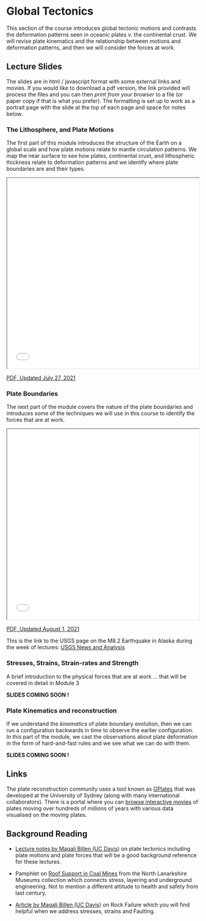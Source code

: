 # Global Tectonics

This section of the course introduces global tectonic motions and contrasts the deformation patterns seen 
in oceanic plates v. the continental crust. We will revise plate kinematics and the relationship between
motions and deformation patterns, and then we will consider the forces at work.

## Lecture Slides 

The slides are in html / javascript format with some external links and movies. If you would like to download a pdf version, the link provided will process the files and you can then *print from your browser* to a file (or paper copy if that is what you prefer). The formatting is set up to work as a portrait page with the slide at the top of each page and space for notes below.

### The Lithosphere, and Plate Motions

The first part of this module introduces the structure of the Earth on a global scale and how plate motions relate to mantle circulation patterns. We map the near surface to see how plates, continental crust, and lithospheric thickness relate to deformation patterns and we identify where plate boundaries are and their types.

<iframe src="../slideshows/Module-i-GlobalTectonics-1.reveal.html" title="Slideshow" width=100%, height=500, allowfullscreen></iframe>

<a href="../slideshows/Module-i-GlobalTectonics-1.reveal.html?print-pdf"> PDF, Updated July 27, 2021 </a>

### Plate Boundaries

The next part of the module covers the nature of the plate boundaries and introduces some of the techniques we will use in this course to identify the forces that are at work. 

<iframe src="../slideshows/Module-i-GlobalTectonics-2.reveal.html" title="Slideshow" width=100%, height=500, allowfullscreen></iframe> 

<a href="../slideshows/Module-i-GlobalTectonics-2.reveal.html?print-pdf"> PDF, Updated August 1, 2021 </a>

This is the link to the USGS page on the M8.2 Earthquake in Alaska during the week of lectures: [USGS News and Analysis](https://www.usgs.gov/news/magnitude-82-earthquake-alaska)


### Stresses, Strains, Strain-rates and Strength

A brief introduction to the physical forces that are at work ... that will be covered in detail in Module 3 

**SLIDES COMING SOON !**


<!-- 
todo: (link)

<iframe src="../slideshows/Module-i-GlobalTectonics-3.reveal.html" title="Slideshow" width=100%, height=500, allowfullscreen></iframe>

note: palaeo stresses, fracking / geothermal, style of magma ascent ... 

-->

### Plate Kinematics and reconstruction

If we understand the *kinematics* of plate boundary evolution, then we can run a configuration backwards in time to observe the earlier configuration. In this part of the module, we cast the observations about plate deformation in the form of hard-and-fast rules and we see what we can do with them.

**SLIDES COMING SOON !**


## Links

  The plate reconstruction community uses a tool known as [GPlates](https://www.gplates.org) that was developed at the University of Sydney (along with many international collaborators). There is a portal where you can [browse interactive movies](http://portal.gplates.org) of plates moving over hundreds of millions of years with various data visualised on the moving plates.


## Background Reading

  - [Lecture notes by Magali Billen (UC Davis)](https://geo.libretexts.org/Courses/University_of_California_Davis/UCD_GEL_56_-_Introduction_to_Geophysics/Geophysics_is_everywhere_in_geology.../04%3A_Plate_Tectonics) on plate tectonics including plate motions and plate forces that will be a good background reference for these lectures.

  - Pamphlet on [Roof Support in Coal Mines](https://www.culturenlmuseums.co.uk/SIModes/Detail/14223) from the North Lanarkshire Museums collection which connects stress, layering and underground engineering. Not to mention a different attitude to health and safety from last century.

  - [Article by Magali Billen (UC Davis)](https://geo.libretexts.org/Courses/University_of_California_Davis/UCD_GEL_56_-_Introduction_to_Geophysics/Geophysics_is_everywhere_in_geology.../01%3A_Rheology_of_Rocks/1.04%3A_Failure_of_Rocks) on Rock Failure which you will find helpful when we address stresses, strains and Faulting. 

<!--
## Things to watch !

## Test your knowledge 
-->


